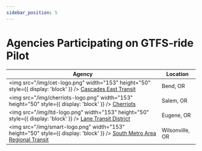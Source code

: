 ```yaml
---
sidebar_position: 5
---
```


# Agencies Participating on GTFS-ride Pilot

| Agency | Location |
| ------ | -------- |
| <img src="/img/cet-logo.png" width="153" height="50" style={{ display: 'block' }} /> <a href="https://cascadeseasttransit.com/">Cascades East Transit</a> | Bend, OR |
| <img src="/img/cherriots-logo.png" width="153" height="50" style={{ display: 'block' }} /> <a href="https://www.cherriots.org">Cherriots</a> | Salem, OR |
| <img src="/img/ltd-logo.png" width="153" height="50" style={{ display: 'block' }} /> <a href="https://www.ltd.org/">Lane Transit District</a> | Eugene, OR |
| <img src="/img/smart-logo.png" width="153" height="50" style={{ display: 'block' }} /> <a href="https://www.www.ridesmart.com/">South Metro Area Regional Transit</a> | Wilsonville, OR |
